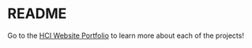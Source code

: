 # README
Go to the [HCI Website Portfolio](https://vanand23.github.io/HCI.Project.Page/) to learn more about each of the projects!
